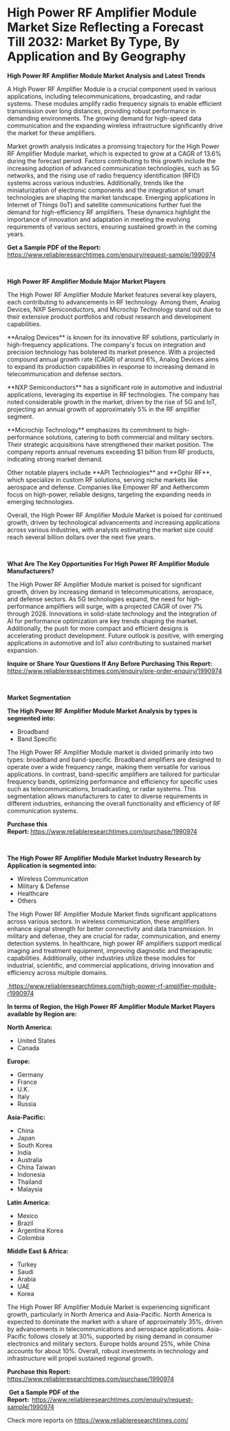 <p><h1>High Power RF Amplifier Module Market Size Reflecting a Forecast Till 2032: Market By Type, By Application and By Geography</h1></p><p><strong>High Power RF Amplifier Module Market Analysis and Latest Trends</strong></p>
<p><p>A High Power RF Amplifier Module is a crucial component used in various applications, including telecommunications, broadcasting, and radar systems. These modules amplify radio frequency signals to enable efficient transmission over long distances, providing robust performance in demanding environments. The growing demand for high-speed data communication and the expanding wireless infrastructure significantly drive the market for these amplifiers.</p><p>Market growth analysis indicates a promising trajectory for the High Power RF Amplifier Module market, which is expected to grow at a CAGR of 13.6% during the forecast period. Factors contributing to this growth include the increasing adoption of advanced communication technologies, such as 5G networks, and the rising use of radio frequency identification (RFID) systems across various industries. Additionally, trends like the miniaturization of electronic components and the integration of smart technologies are shaping the market landscape. Emerging applications in Internet of Things (IoT) and satellite communications further fuel the demand for high-efficiency RF amplifiers. These dynamics highlight the importance of innovation and adaptation in meeting the evolving requirements of various sectors, ensuring sustained growth in the coming years.</p></p>
<p><strong>Get a Sample PDF of the Report:&nbsp;</strong> <a href="https://www.reliableresearchtimes.com/enquiry/request-sample/1990974?utm_campaign=2381&utm_medium=2&utm_source=Github&utm_content=ia&utm_term=10022025&utm_id=high-power-rf-amplifier-module">https://www.reliableresearchtimes.com/enquiry/request-sample/1990974</a></p>
<p>&nbsp;</p>
<p><strong>High Power RF Amplifier Module Major Market Players</strong></p>
<p><p>The High Power RF Amplifier Module Market features several key players, each contributing to advancements in RF technology. Among them, Analog Devices, NXP Semiconductors, and Microchip Technology stand out due to their extensive product portfolios and robust research and development capabilities.</p><p>**Analog Devices** is known for its innovative RF solutions, particularly in high-frequency applications. The company's focus on integration and precision technology has bolstered its market presence. With a projected compound annual growth rate (CAGR) of around 6%, Analog Devices aims to expand its production capabilities in response to increasing demand in telecommunication and defense sectors.</p><p>**NXP Semiconductors** has a significant role in automotive and industrial applications, leveraging its expertise in RF technologies. The company has noted considerable growth in the market, driven by the rise of 5G and IoT, projecting an annual growth of approximately 5% in the RF amplifier segment. </p><p>**Microchip Technology** emphasizes its commitment to high-performance solutions, catering to both commercial and military sectors. Their strategic acquisitions have strengthened their market position. The company reports annual revenues exceeding $1 billion from RF products, indicating strong market demand.</p><p>Other notable players include **API Technologies** and **Ophir RF**, which specialize in custom RF solutions, serving niche markets like aerospace and defense. Companies like Empower RF and Aethercomm focus on high-power, reliable designs, targeting the expanding needs in emerging technologies.</p><p>Overall, the High Power RF Amplifier Module Market is poised for continued growth, driven by technological advancements and increasing applications across various industries, with analysts estimating the market size could reach several billion dollars over the next five years.</p></p>
<p>&nbsp;</p>
<p><strong>What Are The Key Opportunities For High Power RF Amplifier Module Manufacturers?</strong></p>
<p><p>The High Power RF Amplifier Module market is poised for significant growth, driven by increasing demand in telecommunications, aerospace, and defense sectors. As 5G technologies expand, the need for high-performance amplifiers will surge, with a projected CAGR of over 7% through 2028. Innovations in solid-state technology and the integration of AI for performance optimization are key trends shaping the market. Additionally, the push for more compact and efficient designs is accelerating product development. Future outlook is positive, with emerging applications in automotive and IoT also contributing to sustained market expansion.</p></p>
<p><strong>Inquire or Share Your Questions If Any Before Purchasing This Report:</strong> <a href="https://www.reliableresearchtimes.com/enquiry/pre-order-enquiry/1990974?utm_campaign=2381&utm_medium=2&utm_source=Github&utm_content=ia&utm_term=10022025&utm_id=high-power-rf-amplifier-module">https://www.reliableresearchtimes.com/enquiry/pre-order-enquiry/1990974</a></p>
<p>&nbsp;</p>
<p><strong>Market Segmentation</strong></p>
<p><strong>The High Power RF Amplifier Module Market Analysis by types is segmented into:</strong></p>
<p><ul><li>Broadband</li><li>Band Specific</li></ul></p>
<p><p>The High Power RF Amplifier Module market is divided primarily into two types: broadband and band-specific. Broadband amplifiers are designed to operate over a wide frequency range, making them versatile for various applications. In contrast, band-specific amplifiers are tailored for particular frequency bands, optimizing performance and efficiency for specific uses such as telecommunications, broadcasting, or radar systems. This segmentation allows manufacturers to cater to diverse requirements in different industries, enhancing the overall functionality and efficiency of RF communication systems.</p></p>
<p><strong>Purchase this Report:&nbsp;</strong><a href="https://www.reliableresearchtimes.com/purchase/1990974?utm_campaign=2381&utm_medium=2&utm_source=Github&utm_content=ia&utm_term=10022025&utm_id=high-power-rf-amplifier-module">https://www.reliableresearchtimes.com/purchase/1990974</a></p>
<p>&nbsp;</p>
<p><strong>The High Power RF Amplifier Module Market Industry Research by Application is segmented into:</strong></p>
<p><ul><li>Wireless Communication</li><li>Military & Defense</li><li>Healthcare</li><li>Others</li></ul></p>
<p><p>The High Power RF Amplifier Module Market finds significant applications across various sectors. In wireless communication, these amplifiers enhance signal strength for better connectivity and data transmission. In military and defense, they are crucial for radar, communication, and enemy detection systems. In healthcare, high power RF amplifiers support medical imaging and treatment equipment, improving diagnostic and therapeutic capabilities. Additionally, other industries utilize these modules for industrial, scientific, and commercial applications, driving innovation and efficiency across multiple domains.</p></p>
<p><a href="https://www.reliableresearchtimes.com/high-power-rf-amplifier-module-r1990974?utm_campaign=2381&utm_medium=2&utm_source=Github&utm_content=ia&utm_term=10022025&utm_id=high-power-rf-amplifier-module">&nbsp;https://www.reliableresearchtimes.com/high-power-rf-amplifier-module-r1990974</a></p>
<p><strong>In terms of Region, the High Power RF Amplifier Module Market Players available by Region are:</strong></p>
<p>
    <p> <strong> North America: </strong>
        <ul>
            <li>United States</li>
            <li>Canada</li>
        </ul>
        </p> 
    <p> <strong> Europe: </strong>
        <ul>
            <li>Germany</li>
            <li>France</li>
            <li>U.K.</li>
            <li>Italy</li>
            <li>Russia</li>
        </ul>
        </p> 
    <p> <strong> Asia-Pacific: </strong>
        <ul>
            <li>China</li>
            <li>Japan</li>
            <li>South Korea</li>
            <li>India</li>
            <li>Australia</li>
            <li>China Taiwan</li>
            <li>Indonesia</li>
            <li>Thailand</li>
            <li>Malaysia</li>
        </ul>
        </p> 
    <p> <strong> Latin America: </strong>
        <ul>
            <li>Mexico</li>
            <li>Brazil</li>
            <li>Argentina Korea</li>
            <li>Colombia</li>
        </ul>
        </p> 
    <p> <strong> Middle East & Africa: </strong>
        <ul>
            <li>Turkey</li>
            <li>Saudi</li>
            <li>Arabia</li>
            <li>UAE</li>
            <li>Korea</li>
        </ul>
    </p>
    </p>
<p><p>The High Power RF Amplifier Module Market is experiencing significant growth, particularly in North America and Asia-Pacific. North America is expected to dominate the market with a share of approximately 35%, driven by advancements in telecommunications and aerospace applications. Asia-Pacific follows closely at 30%, supported by rising demand in consumer electronics and military sectors. Europe holds around 25%, while China accounts for about 10%. Overall, robust investments in technology and infrastructure will propel sustained regional growth.</p></p>
<p><strong>Purchase this Report: </strong><a href="https://www.reliableresearchtimes.com/purchase/1990974?utm_campaign=2381&utm_medium=2&utm_source=Github&utm_content=ia&utm_term=10022025&utm_id=high-power-rf-amplifier-module">https://www.reliableresearchtimes.com/purchase/1990974</a></p>
<p>&nbsp;<strong>Get a Sample PDF of the Report:&nbsp;&nbsp;</strong><a href="https://www.reliableresearchtimes.com/enquiry/request-sample/1990974?utm_campaign=2381&utm_medium=2&utm_source=Github&utm_content=ia&utm_term=10022025&utm_id=high-power-rf-amplifier-module">https://www.reliableresearchtimes.com/enquiry/request-sample/1990974</a></p>
<p><strong></strong></p>
<p>Check more reports on <a href="https://www.reliableresearchtimes.com/?utm_campaign=2381&utm_medium=2&utm_source=Github&utm_content=ia&utm_term=10022025&utm_id=high-power-rf-amplifier-module">https://www.reliableresearchtimes.com/</a></p>